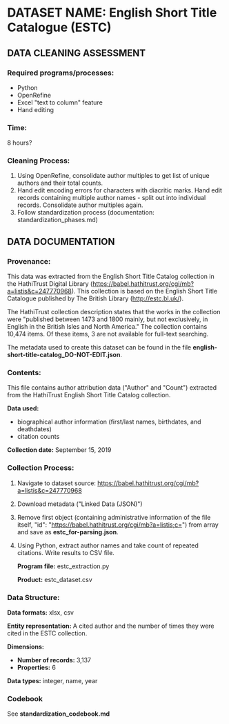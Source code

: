 # DATASET NAME: English Short Title Catalogue (ESTC)

## DATA CLEANING ASSESSMENT

### Required programs/processes:

- Python
- OpenRefine
- Excel "text to column" feature
- Hand editing

### Time:

8 hours?

### Cleaning Process: 

1. Using OpenRefine, consolidate author multiples to get list of unique authors and their total counts.
2. Hand edit encoding errors for characters with diacritic marks. Hand edit records containing multiple author names - split out into individual records. Consolidate author multiples again.
3. Follow standardization process (documentation: standardization_phases.md)

## DATA DOCUMENTATION

### Provenance:

This data was extracted from the English Short Title Catalog collection in the HathiTrust Digital Library (<https://babel.hathitrust.org/cgi/mb?a=listis&c=247770968>). This collection is based on the English Short Title Catalogue published by The British Library (<http://estc.bl.uk/>).

The HathiTrust collection description states that the works in the collection were "published between 1473 and 1800 mainly, but not exclusively, in English in the British Isles and North America." The collection contains 10,474 items. Of these items, 3 are not available for full-text searching.

The metadata used to create this dataset can be found in the file **english-short-title-catalog_DO-NOT-EDIT.json**.

### Contents:

This file contains author attribution data ("Author" and "Count") extracted from the HathiTrust English Short Title Catalog collection.

**Data used:** 

- biographical author information (first/last names, birthdates, and deathdates)
- citation counts

**Collection date:** September 15, 2019

### Collection Process:

1. Navigate to dataset source: <https://babel.hathitrust.org/cgi/mb?a=listis&c=247770968>

2. Download metadata ("Linked Data (JSON)")

3. Remove first object (containing administrative information of the file itself, "id": "https://babel.hathitrust.org/cgi/mb?a=listis;c=") from array and save as **estc_for-parsing.json**.

4. Using Python, extract author names and take count of repeated citations. Write results to CSV file.

   **Program file:** estc_extraction.py

   **Product:** estc_dataset.csv

### Data Structure:

**Data formats:** xlsx, csv

**Entity representation:** A cited author and the number of times they were cited in the ESTC collection.

**Dimensions:** 

- **Number of records:** 3,137
- **Properties:** 6

**Data types:** integer, name, year

### Codebook

See **standardization_codebook.md**
